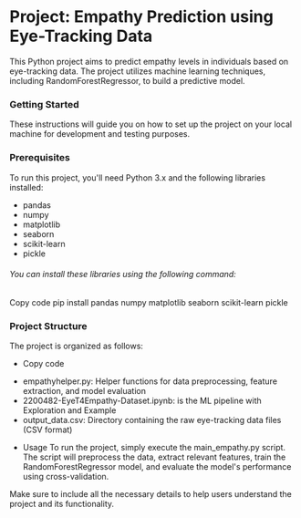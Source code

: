 # Project: Empathy Prediction using Eye-Tracking Data

This Python project aims to predict empathy levels in individuals based on eye-tracking data. The project utilizes machine learning techniques, including RandomForestRegressor, to build a predictive model.

### Getting Started
These instructions will guide you on how to set up the project on your local machine for development and testing purposes.

### Prerequisites
To run this project, you'll need Python 3.x and the following libraries installed:

* pandas
* numpy
* matplotlib
* seaborn
* scikit-learn
* pickle

###### You can install these libraries using the following command:

Copy code
pip install pandas numpy matplotlib seaborn scikit-learn pickle

### Project Structure
The project is organized as follows:

* Copy code
- empathyhelper.py: Helper functions for data preprocessing, feature extraction, and model evaluation
- 2200482-EyeT4Empathy-Dataset.ipynb: is the ML pipeline with Exploration and Example
- output_data.csv: Directory containing the raw eye-tracking data files (CSV format)
* Usage
To run the project, simply execute the main_empathy.py script. The script will preprocess the data, extract relevant features, train the RandomForestRegressor model, and evaluate the model's performance using cross-validation.

Make sure to include all the necessary details to help users understand the project and its functionality.
